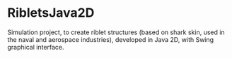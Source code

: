 # RibletsJava2D
Simulation project, to create riblet structures (based on shark skin, used in the naval and aerospace industries),  developed in Java 2D, with Swing graphical interface.
